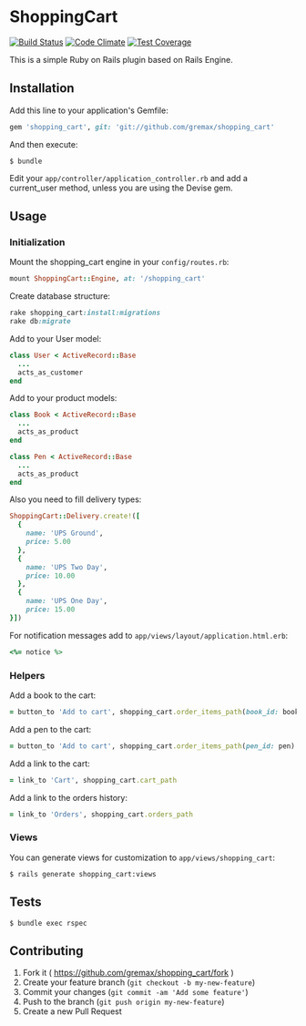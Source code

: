 # ShoppingCart

[![Build Status](https://travis-ci.org/gremax/shopping_cart.svg?branch=master)](https://travis-ci.org/gremax/shopping_cart) [![Code Climate](https://codeclimate.com/github/gremax/shopping_cart/badges/gpa.svg)](https://codeclimate.com/github/gremax/shopping_cart) [![Test Coverage](https://codeclimate.com/github/gremax/shopping_cart/badges/coverage.svg)](https://codeclimate.com/github/gremax/shopping_cart/coverage)

This is a simple Ruby on Rails plugin based on Rails Engine.

## Installation
Add this line to your application's Gemfile:

```ruby
gem 'shopping_cart', git: 'git://github.com/gremax/shopping_cart'
```

And then execute:

    $ bundle

Edit your `app/controller/application_controller.rb` and add a current_user method, unless you are using the Devise gem.

## Usage

### Initialization

Mount the shopping_cart engine in your `config/routes.rb`:

```ruby
mount ShoppingCart::Engine, at: '/shopping_cart'
```

Create database structure:

```ruby
rake shopping_cart:install:migrations
rake db:migrate
```

Add to your User model:

```ruby
class User < ActiveRecord::Base
  ...
  acts_as_customer
end
```

Add to your product models:

```ruby
class Book < ActiveRecord::Base
  ...
  acts_as_product
end
```

```ruby
class Pen < ActiveRecord::Base
  ...
  acts_as_product
end
```

Also you need to fill delivery types:

```ruby
ShoppingCart::Delivery.create!([
  {
    name: 'UPS Ground',
    price: 5.00
  },
  {
    name: 'UPS Two Day',
    price: 10.00
  },
  {
    name: 'UPS One Day',
    price: 15.00
}])
```

For notification messages add to `app/views/layout/application.html.erb`:

```ruby
<%= notice %>
```

### Helpers

Add a book to the cart:

```ruby
= button_to 'Add to cart', shopping_cart.order_items_path(book_id: book)
```

Add a pen to the cart:

```ruby
= button_to 'Add to cart', shopping_cart.order_items_path(pen_id: pen)
```

Add a link to the cart:

```ruby
= link_to 'Cart', shopping_cart.cart_path
```

Add a link to the orders history:

```ruby
= link_to 'Orders', shopping_cart.orders_path
```

### Views

You can generate views for customization to `app/views/shopping_cart`:

    $ rails generate shopping_cart:views


## Tests

    $ bundle exec rspec

## Contributing

1. Fork it ( https://github.com/gremax/shopping_cart/fork )
2. Create your feature branch (`git checkout -b my-new-feature`)
3. Commit your changes (`git commit -am 'Add some feature'`)
4. Push to the branch (`git push origin my-new-feature`)
5. Create a new Pull Request
